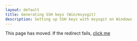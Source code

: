 ```yaml
---
layout: default
title: Generating SSH keys (Win/msysgit)
description: Setting up SSH keys with msysgit on Windows
---
```


This page has moved.  If the redirect fails, [click me](win-set-up-git)

<script type="text/javascript">
  window.location = '/win-set-up-git'
</script>
